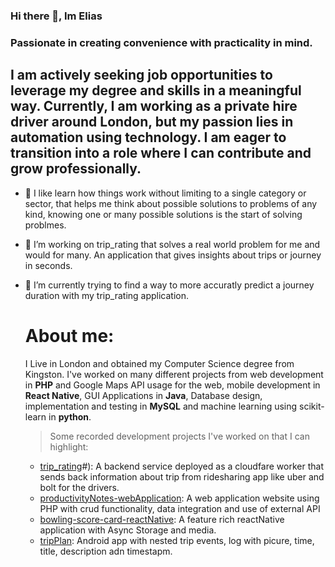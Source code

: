 ### Hi there 👋, Im Elias 
### Passionate in creating convenience with practicality in mind.
 ## I am actively seeking job opportunities to leverage my degree and skills in a meaningful way. Currently, I am working as a private hire driver around London, but my passion lies in automation using technology. I am eager to transition into a role where I can contribute and grow professionally.
 
- 🌱 I like learn how things work without limiting to a single category or sector, that helps me think about possible solutions to problems of any kind, knowing one or many possible solutions is the start of solving problmes.
- 🔭 I’m working on trip_rating that solves a real world problem for me and would for many. An application that gives insights about trips or journey in seconds.
- 🤔 I’m currently trying to find a way to more accuratly predict a journey duration with my trip_rating application.

  # About me:
  I Live in London and obtained my Computer Science degree from Kingston.
  I've worked on many different projects from web development in **PHP** and Google Maps API usage for the web, mobile development in **React Native**, GUI Applications in **Java**, Database design, implementation and testing in **MySQL** and machine learning using scikit-learn in **python**.
   >  Some recorded development projects I've worked on that I can highlight:
   - [trip_rating](https://github.com/eliasdewan/trip_rating)#): A backend service deployed as a cloudfare worker that sends back information about trip from ridesharing app like uber and bolt for the drivers. 
   - [productivityNotes-webApplication](https://github.com/eliasdewan/productivityNotes-webApplication?tab=readme-ov-file#): A web application website using PHP with crud functionality, data integration and use of external API
   - [bowling-score-card-reactNative](https://github.com/eliasdewan/bowling-score-card-reactNative#): A feature rich reactNative application with Async Storage and media.
   - [tripPlan](https://github.com/eliasdewan/tripPlan#): Android app with nested trip events, log with picure, time, title, description adn timestapm.

<!--
**eliasdewan/eliasdewan** is a ✨ _special_ ✨ repository because its `README.md` (this file) appears on your GitHub profile.

Here are some ideas to get you started:

- 🔭 I’m currently working on ...
- 🌱 I’m currently learning ...
- 👯 I’m looking to collaborate on ...
- 🤔 I’m looking for help with ...
- 💬 Ask me about ...
- 📫 How to reach me: ...
- 😄 Pronouns: ...
- ⚡ Fun fact: ...
-->
